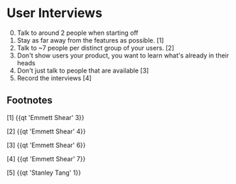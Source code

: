 # User Interviews

0. Talk to around 2 people when starting off
1. Stay as far away from the features as possible. [1]
2. Talk to ~7 people per distinct group of your users. [2]
3. Don't show users your product, you want to learn what's already in their heads
4. Don't just talk to people that are available [3]
5. Record the interviews [4]

## Footnotes

[1] {{qt 'Emmett Shear' 3}}

[2] {{qt 'Emmett Shear' 4}}

[3] {{qt 'Emmett Shear' 6}}

[4] {{qt 'Emmett Shear' 7}}

[5] {{qt 'Stanley Tang' 1}}